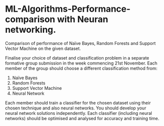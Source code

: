 # ML-Algorithms-Performance-comparison with Neuran networking.
Comparison of performance of Naïve Bayes, Random Forests and Support Vector Machine on the given dataset.

Finalise your choice of dataset and classification problem in a separate formative group submission in the week commencing 21st November. 
Each member of the group should choose a different classification method from:
1.	Naïve Bayes
2.	Random Forests
3.	Support Vector Machine
4.	Neural Network

Each member should train a classifier for the chosen dataset using their chosen technique and also neural networks. You should develop your neural network solutions independently. Each classifier (including neural networks) should be optimised and analysed for accuracy and training time.

